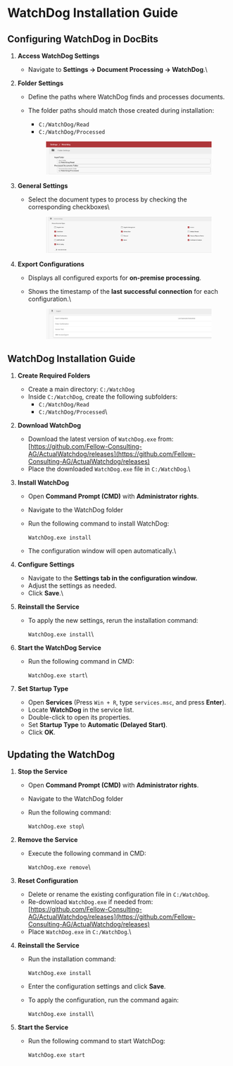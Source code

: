 # WatchDog Installation Guide

## Configuring WatchDog in DocBits

1. **Access WatchDog Settings**
   * Navigate to **Settings → Document Processing → WatchDog**.\

2. **Folder Settings**
   * Define the paths where WatchDog finds and processes documents.
   *   The folder paths should match those created during installation:

       * `C:/WatchDog/Read`
       * `C:/WatchDog/Processed`

       <div data-full-width="true"><figure><img src="../../.gitbook/assets/image (405).png" alt=""><figcaption></figcaption></figure></div>
3. **General Settings**
   *   Select the document types to process by checking the corresponding checkboxes\


       <figure><img src="../../.gitbook/assets/Bildschirmfoto 2025-02-19 um 09.15.55.png" alt=""><figcaption></figcaption></figure>
4. **Export Configurations**
   * Displays all configured exports for **on-premise processing**.
   *   Shows the timestamp of the **last successful connection** for each configuration.\


       <figure><img src="../../.gitbook/assets/image (2).png" alt=""><figcaption></figcaption></figure>

## WatchDog Installation Guide

1. **Create Required Folders**
   * Create a main directory: `C:/WatchDog`
   * Inside `C:/WatchDog`, create the following subfolders:
     * `C:/WatchDog/Read`
     * `C:/WatchDog/Processed`\

2. **Download WatchDog**
   * Download the latest version of `WatchDog.exe` from:\
     [ ](https://github.com/Fellow-Consulting-AG/ActualWatchdog/releases)[https://github.com/Fellow-Consulting-AG/ActualWatchdog/releases](https://github.com/Fellow-Consulting-AG/ActualWatchdog/releases)
   * Place the downloaded `WatchDog.exe` file in `C:/WatchDog`.\

3. **Install WatchDog**
   * Open **Command Prompt (CMD)** with **Administrator rights**.
   * Navigate to the WatchDog folder&#x20;
   *   Run the following command to install WatchDog:

       `WatchDog.exe install`
   * The configuration window will open automatically.\

4. **Configure Settings**
   * Navigate to the **Settings tab in the configuration window.**
   * Adjust the settings as needed.
   * Click **Save**.\

5. **Reinstall the Service**
   *   To apply the new settings, rerun the installation command:

       `WatchDog.exe install`\

6. **Start the WatchDog Service**
   *   Run the following command in CMD:

       `WatchDog.exe start`\

7. **Set Startup Type**
   * Open **Services** (Press `Win + R`, type `services.msc`, and press **Enter**).
   * Locate **WatchDog** in the service list.
   * Double-click to open its properties.
   * Set **Startup Type** to **Automatic (Delayed Start)**.
   * Click **OK**.

## Updating the WatchDog

1. **Stop the Service**
   * Open **Command Prompt (CMD)** with **Administrator rights**.
   * Navigate to the WatchDog folder
   *   Run the following command:

       `WatchDog.exe stop`\

2. **Remove the Service**
   *   Execute the following command in CMD:

       `WatchDog.exe remove`\

3. **Reset Configuration**
   * Delete or rename the existing configuration file in `C:/WatchDog`.
   * Re-download `WatchDog.exe` if needed from:\
     [https://github.com/Fellow-Consulting-AG/ActualWatchdog/releases](https://github.com/Fellow-Consulting-AG/ActualWatchdog/releases)
   * Place `WatchDog.exe` in `C:/WatchDog`.\

4. **Reinstall the Service**
   *   Run the installation command:

       `WatchDog.exe install`
   * Enter the configuration settings and click **Save**.
   *   To apply the configuration, run the command again:

       `WatchDog.exe install`\

5. **Start the Service**
   *   Run the following command to start WatchDog:

       `WatchDog.exe start`
